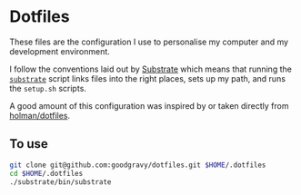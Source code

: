 # Dotfiles

These files are the configuration I use to personalise my computer and my
development environment.

I follow the conventions laid out by
[Substrate](//github.com/goodgravy/substrate) which means that running the
[`substrate`](/substrate/script/substrate) script links files into the right
places, sets up my path, and runs the `setup.sh` scripts.

A good amount of this configuration was inspired by or taken directly from
[holman/dotfiles](//github.com/holman/dotfiles).

## To use

```sh
git clone git@github.com:goodgravy/dotfiles.git $HOME/.dotfiles
cd $HOME/.dotfiles
./substrate/bin/substrate
```

